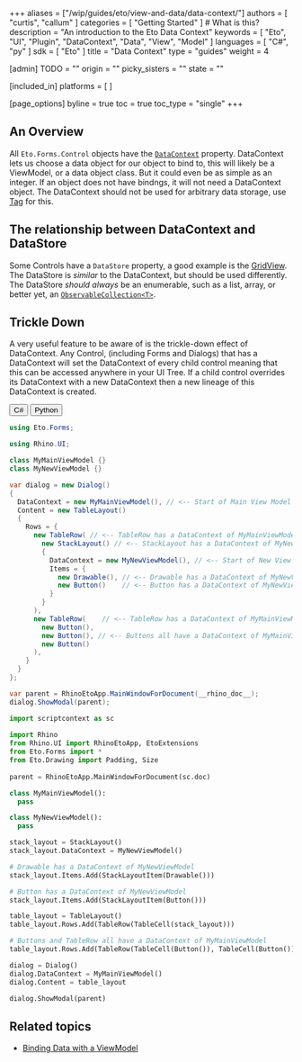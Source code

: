 +++
aliases = ["/wip/guides/eto/view-and-data/data-context/"]
authors = [ "curtis", "callum" ]
categories = [ "Getting Started" ] # What is this?
description = "An introduction to the Eto Data Context"
keywords = [ "Eto", "UI", "Plugin", "DataContext", "Data", "View", "Model" ]
languages = [ "C#", "py" ]
sdk = [ "Eto" ]
title = "Data Context"
type = "guides"
weight = 4

[admin]
TODO = ""
origin = ""
picky_sisters = ""
state = ""

[included_in]
platforms = [ ]

[page_options]
byline = true
toc = true
toc_type = "single"
+++

<!-- cs -- Tested on Win/Mac -->

## An Overview
All `Eto.Forms.Control` objects have the [`DataContext`](http://pages.picoe.ca/docs/api/html/P_Eto_Forms_BindableWidget_DataContext.htm) property.
DataContext lets us choose a data object for our object to bind to, this will likely be a ViewModel, or a data object class. But it could even be as simple as an integer.
If an object does not have bindngs, it will not need a DataContext object.
The DataContext should not be used for arbitrary data storage, use [Tag](http://pages.picoe.ca/docs/api/html/P_Eto_Forms_Control_Tag.htm) for this.

## The relationship between DataContext and DataStore
Some Controls have a `DataStore` property, a good example is the [GridView](http://pages.picoe.ca/docs/api/html/T_Eto_Forms_GridView.htm).
The DataStore is _similar_ to the DataContext, but should be used differently.
The DataStore *should always* be an enumerable, such as a list, array, or better yet, an [`ObservableCollection<T>`](https://learn.microsoft.com/en-us/dotnet/api/system.collections.objectmodel.observablecollection-1?view=net-7.0).

## Trickle Down
A very useful feature to be aware of is the trickle-down effect of DataContext.
Any Control, (including Forms and Dialogs) that has a DataContext will set the DataContext of every child control meaning that this can be accessed anywhere in your UI Tree.
If a child control overrides its DataContext with a new DataContext then a new lineage of this DataContext is created.


<div class="codetab">
  <button class="tablinks1" onclick="openCodeTab(event, 'cs1')" id="defaultOpen1">C#</button>
  <button class="tablinks1" onclick="openCodeTab(event, 'py1')">Python</button>
</div>

<div class="tab-content">
  <div class="codetab-content1" id="cs1">

```cs
using Eto.Forms;

using Rhino.UI;

class MyMainViewModel {}
class MyNewViewModel {}

var dialog = new Dialog()
{
  DataContext = new MyMainViewModel(), // <-- Start of Main View Model
  Content = new TableLayout()
  {
    Rows = {
      new TableRow( // <-- TableRow has a DataContext of MyMainViewModel
        new StackLayout() // <-- StackLayout has a DataContext of MyNewViewModel
        {
          DataContext = new MyNewViewModel(), // <-- Start of New View Model
          Items = {
            new Drawable(), // <-- Drawable has a DataContext of MyNewViewModel
            new Button()    // <-- Button has a DataContext of MyNewViewModel
          }
        }
      ),
      new TableRow(    // <-- TableRow has a DataContext of MyMainViewModel
        new Button(),
        new Button(), // <-- Buttons all have a DataContext of MyMainViewModel
        new Button()
      ),
    }
  }
};

var parent = RhinoEtoApp.MainWindowForDocument(__rhino_doc__);
dialog.ShowModal(parent);
```

</div>
<div class="codetab-content1" id="py1">

```py
import scriptcontext as sc
 
import Rhino
from Rhino.UI import RhinoEtoApp, EtoExtensions
from Eto.Forms import *
from Eto.Drawing import Padding, Size
 
parent = RhinoEtoApp.MainWindowForDocument(sc.doc)

class MyMainViewModel():
  pass

class MyNewViewModel():
  pass

stack_layout = StackLayout()
stack_layout.DataContext = MyNewViewModel()

# Drawable has a DataContext of MyNewViewModel
stack_layout.Items.Add(StackLayoutItem(Drawable()))

# Button has a DataContext of MyNewViewModel
stack_layout.Items.Add(StackLayoutItem(Button()))

table_layout = TableLayout()
table_layout.Rows.Add(TableRow(TableCell(stack_layout)))

# Buttons and TableRow all have a DataContext of MyMainViewModel
table_layout.Rows.Add(TableRow(TableCell(Button()), TableCell(Button()), TableCell(Button())))

dialog = Dialog()
dialog.DataContext = MyMainViewModel()
dialog.Content = table_layout

dialog.ShowModal(parent)
```
  </div>
</div>

## Related topics

- [Binding Data with a ViewModel](../binding/)

